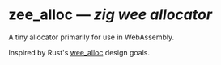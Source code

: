 # zee_alloc — *zig wee allocator*

A tiny allocator primarily for use in WebAssembly.

Inspired by Rust's [wee_alloc](https://github.com/rustwasm/wee_alloc) design goals.
